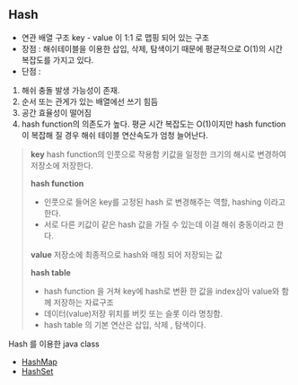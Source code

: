 ## Hash

* 연관 배열 구조 key - value 이 1:1 로 맵핑 되어 있는 구조
* 장점 : 해쉬테이블을 이용한 삽입, 삭제, 탐색이기 때문에 평균적으로 O(1)의 시간 복잡도를 가지고 있다.
* 단점 : 
 1. 해쉬 충돌 발생 가능성이 존재.
 2. 순서 또는 관게가 있는 배열에선 쓰기 힘듬
 3. 공간 효율성이 떨어짐
 4. hash function의 의존도가 높다. 평균 시간 복잡도는 O(1)이지만 hash function이 복잡해 질 경우 해쉬 테이블 연산속도가 엄청 늘어난다. 

> **key**
> hash function의 인풋으로 작용함
> 키값을 일정한 크기의 해시로 변경하여 저장소에 저장한다.
> 
> **hash function**
> * 인풋으로 들어온 key를 고정된 hash 로 변경해주는 역할, hashing 이라고 한다.
> * 서로 다른 키값이 같은 hash 값을 가질 수 있는데 이걸 해쉬 충동이라고 한다.
> 
> **value**
> 저장소에 최종적으로 hash와 매칭 되어 저장되는 값
>
> **hash table**
> * hash function 을 거쳐 key에 hash로 변환 한 값을 index삼아 value와 함께 저장하는 자료구조
> * 데이터(value)저장 위치를 버킷 또는 슬롯 이라 명칭함.
> * hash table 의 기본 연산은 삽입, 삭제 , 탐색이다.

Hash 를 이용한 java class
- [HashMap](https://github.com/wntjq68/algorithm-learn/tree/master/Java%20Class/HashMap)
- [HashSet](https://github.com/wntjq68/algorithm-learn/tree/master/Java%20Class/HashSet)



